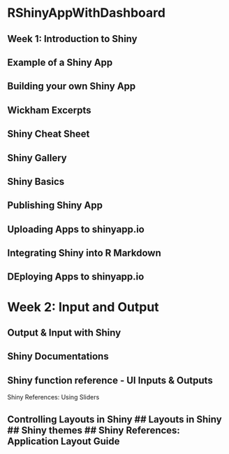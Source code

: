# RShinyAppWithDashboard

<h2> Week 1: Introduction to Shiny<h2/>

## Example of a Shiny App
## Building your own Shiny App
## Wickham Excerpts
## Shiny Cheat Sheet
## Shiny Gallery
## Shiny Basics
  
## Publishing Shiny App
## Uploading Apps to shinyapp.io
## Integrating Shiny into R Markdown
## DEploying Apps to shinyapp.io

  <h1>Week 2: Input and Output</>
  
## Output & Input with Shiny
  ## Shiny Documentations
  ## Shiny function reference - UI Inputs & Outputs
  Shiny References: Using Sliders
  
<h2>Controlling Layouts in Shiny</>
  ## Layouts in Shiny
  ## Shiny themes
  ## Shiny References: Application Layout Guide
  
    
  
